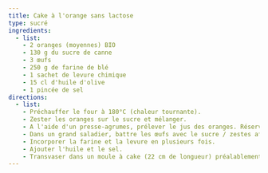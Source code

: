 ```yaml
---
title: Cake à l'orange sans lactose
type: sucré
ingredients:
  - list:
    - 2 oranges (moyennes) BIO
    - 130 g du sucre de canne
    - 3 œufs
    - 250 g de farine de blé
    - 1 sachet de levure chimique
    - 15 cl d'huile d'olive
    - 1 pincée de sel
directions:
  - list:
    - Préchauffer le four à 180°C (chaleur tournante).
    - Zester les oranges sur le sucre et mélanger.
    - A l'aide d'un presse-agrumes, prélever le jus des oranges. Réserver.
    - Dans un grand saladier, battre les œufs avec le sucre / zestes afin d’obtenir un mélange mousseux puis le jus des oranges.
    - Incorporer la farine et la levure en plusieurs fois.
    - Ajouter l'huile et le sel.
    - Transvaser dans un moule à cake (22 cm de longueur) préalablement beurré à l'aide d'une maryse et enfourner 40 minutes à 180°C.
---
```


